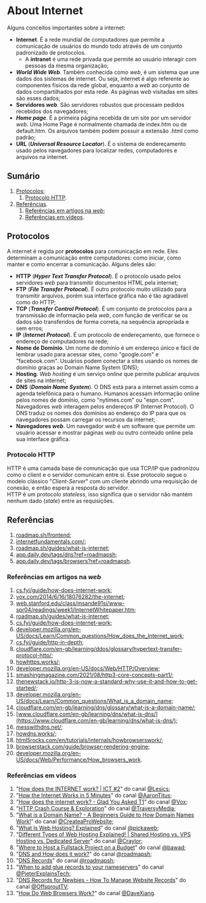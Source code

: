 # About Internet

Alguns conceitos importantes sobre a internet:

- **Internet**. É a rede mundial de computadores que permite a comunicação de usuários do mundo todo através de um conjunto padronizado de protocolos.
  - A **intranet** é uma rede privada que permite ao usuário interagir com pessoas da mesma organização;
- _**World Wide Web**_. Também conhecida como _web_, é um sistema que une dados dos sistemas de internet. Ou seja, internet é algo referente ao componentes físicos da rede global, enquanto a _web_ ao conjunto de dados compartilhados por esta rede. As páginas w*eb* visitadas em sites são esses dados;
- **Servidores _web_**. São servidores robustos que processam pedidos recebidos dos navegadores;
- _**Home page**_. É a primeira página recebida de um site por um servidor _web_. Uma Home Page é normalmente chamada de index.htm ou de default.htm. Os arquivos também podem possuir a extensão .html como padrão;
- **URL** (_**Universal Resource Locator**_). É o sistema de endereçamento usado pelos navegadores para localizar redes, computadores e arquivos na internet.

## Sumário

1. [Protocolos](#protocolos);
   1. [Protocolo HTTP](#protocolo-http).
2. [Referências](#referências).
   1. [Referências em artigos na _web_](#referências-em-artigos-na-web);
   2. [Referências em vídeos](#referências-em-vídeos).

## Protocolos

A internet é regida por **protocolos** para comunicação em rede. Eles determinam a comunicação entre computadores: como iniciar, como manter e como encerrar a comunicação. Alguns deles são:

- **HTTP** (**_Hyper Text Transfer Protocol_**). É o protocolo usado pelos servidores _web_ para transmitir documentos HTML pela internet;
- **FTP** (**_File Transfer Protocol_**). É outro protocolo muito utilizado para transmitir arquivos, porém sua interface gráfica não é tão agradável como do HTTP;
- **TCP** (**_Transfer Control Protocol_**). É um conjunto de protocolos para a transmissão de informação pela _web_, com função de verificar se os dados são transferidos de forma correta, na sequência apropriada e sem erros;
- **IP** (**_Internet Protocol_**). É um protocolo de endereçamento, que fornece o endereço de computadores na rede;
- **Nome de Domínio**. Um nome de domínio é um endereço único e fácil de lembrar usado para acessar sites, como "google.com" e "facebook.com". Usuários podem conectar a sites usando os nomes de domínio graças ao Domain Name System (DNS);
- **Hosting**. _Web hosting_ é um serviço _online_ que permite publicar arquivos de sites na internet;
- **DNS** (**_Domain Name System_**). O DNS está para a internet assim como a agenda telefônica para o humano. Humanos acessam informação online pelos nomes de domínio, como "nytimes.com" ou "espn.com". Navegadores _web_ interagem pelos endereços IP (Internet Protocol). O DNS traduz os nomes dos domínios ao endereço do IP para que os navegadores possam carregar os recursos da internet;
- **Navegadores _web_**. Um navegador _web_ é um software que permite um usuário acessar e mostrar páginas _web_ ou outro conteúdo online pela sua interface gráfica.

### Protocolo HTTP

HTTP é uma camada base de comunicação que usa TCP/IP que padronizou como o client e o servidor comunicam entre si. Esse protocolo segue o modelo clássico "_Client-Server_" com um cliente abrindo uma requisição de conexão, e então espera a resposta do servidor.  
HTTP é um protocolo _stateless_, isso significa que o servidor não mantém nenhum dado (_state_) entre as requisições.

## Referências

1. [roadmap.sh/frontend](https://roadmap.sh/frontend);
2. [internetfundamentals.com/](https://internetfundamentals.com/);
3. [roadmap.sh/guides/what-is-internet](https://roadmap.sh/guides/what-is-internet);
4. [app.daily.dev/tags/dns?ref=roadmapsh](https://app.daily.dev/tags/dns?ref=roadmapsh);
5. [app.daily.dev/tags/browsers?ref=roadmapsh](https://app.daily.dev/tags/browsers?ref=roadmapsh).

### Referências em artigos na _web_

1. [cs.fyi/guide/how-does-internet-work](https://cs.fyi/guide/how-does-internet-work);
2. [vox.com/2014/6/16/18076282/the-internet](https://www.vox.com/2014/6/16/18076282/the-internet);
3. [web.stanford.edu/class/msande91si/www-spr04/readings/week1/InternetWhitepaper.htm](http://web.stanford.edu/class/msande91si/www-spr04/readings/week1/InternetWhitepaper.htm);
4. [roadmap.sh/guides/what-is-internet](https://roadmap.sh/guides/what-is-internet);
5. [cs.fyi/guide/how-does-internet-work](https://cs.fyi/guide/how-does-internet-work);
6. [developer.mozilla.org/en-US/docs/Learn/Common_questions/How_does_the_Internet_work](https://developer.mozilla.org/en-US/docs/Learn/Common_questions/How_does_the_Internet_work);
7. [cs.fyi/guide/http-in-depth](https://cs.fyi/guide/http-in-depth);
8. [cloudflare.com/en-gb/learning/ddos/glossary/hypertext-transfer-protocol-http/](https://www.cloudflare.com/en-gb/learning/ddos/glossary/hypertext-transfer-protocol-http/);
9. [howhttps.works/](https://howhttps.works/);
10. [developer.mozilla.org/en-US/docs/Web/HTTP/Overview](https://developer.mozilla.org/en-US/docs/Web/HTTP/Overview);
11. [smashingmagazine.com/2021/08/http3-core-concepts-part1/](https://www.smashingmagazine.com/2021/08/http3-core-concepts-part1/);
12. [thenewstack.io/http-3-is-now-a-standard-why-use-it-and-how-to-get-started/](https://thenewstack.io/http-3-is-now-a-standard-why-use-it-and-how-to-get-started/);
13. [developer.mozilla.org/en-US/docs/Learn/Common_questions/What_is_a_domain_name](https://developer.mozilla.org/en-US/docs/Learn/Common_questions/What_is_a_domain_name);
14. [cloudflare.com/en-gb/learning/dns/glossary/what-is-a-domain-name/](https://www.cloudflare.com/en-gb/learning/dns/glossary/what-is-a-domain-name/);
15. [www.cloudflare.com/en-gb/learning/dns/what-is-dns/](https://www.cloudflare.com/en-gb/learning/dns/what-is-dns/);
16. [messwithdns.net/](https://messwithdns.net/);
17. [howdns.works/](https://howdns.works/);
18. [html5rocks.com/en/tutorials/internals/howbrowserswork/](https://www.html5rocks.com/en/tutorials/internals/howbrowserswork/);
19. [browserstack.com/guide/browser-rendering-engine](https://www.browserstack.com/guide/browser-rendering-engine);
20. [developer.mozilla.org/en-US/docs/Web/Performance/How_browsers_work](https://developer.mozilla.org/en-US/docs/Web/Performance/How_browsers_work).

### Referências em vídeos

1. "[How does the INTERNET work? | ICT #2](https://youtu.be/x3c1ih2NJEg)" do canal [@Lesics](https://www.youtube.com/@Lesics);
2. "[How the Internet Works in 5 Minutes](https://youtu.be/7_LPdttKXPc)" do canal [@AaronTitus](https://www.youtube.com/@AaronTitus);
3. "[How does the internet work? - Glad You Asked T1](https://youtu.be/TNQsmPf24go)" do canal [@Vox](https://www.youtube.com/@Vox);
4. "[HTTP Crash Course & Exploration](https://youtu.be/iYM2zFP3Zn0)" do canal [@TraversyMedia](https://www.youtube.com/@TraversyMedia);
5. "[What is a Domain Name? - A Beginners Guide to How Domain Names Work!](https://youtu.be/Y4cRx19nhJk)" do canal [@CreateaProWebsite](https://www.youtube.com/@CreateaProWebsite);
6. "[What Is Web Hosting? Explained](https://youtu.be/htbY9-yggB0)" do canal [@pickaweb](https://www.youtube.com/@pickaweb);
7. "[Different Types of Web Hosting Explained! | Shared Hosting vs. VPS Hosting vs. Dedicated Server](https://youtu.be/AXVZYzw8geg)" do canal [@Craylor](https://www.youtube.com/@Craylor);
8. "[Where to Host a Fullstack Project on a Budget](https://youtu.be/Kx_1NYYJS7Q)" do canal [@bawad](https://www.youtube.com/@bawad);
9. "[DNS and How does it work?](https://youtu.be/Wj0od2ag5sk)" do canal [@roadmapsh](https://www.youtube.com/@roadmapsh);
10. "[DNS Records](https://youtu.be/7lxgpKh_fRY)" do canal [@roadmapsh](https://www.youtube.com/@roadmapsh);
11. "[When to add glue records to your nameservers](https://youtu.be/e48AyJOA9W8)" do canal [@PieterExplainsTech](https://www.youtube.com/@PieterExplainsTech);
12. "[DNS Records for Newbies - How To Manage Website Records](https://youtu.be/YV5tkQYcvfg)" do canal [@OffsproutTV](https://www.youtube.com/@OffsproutTV);
13. "[How Do Web Browsers Work?](https://youtu.be/WjDrMKZWCt0)" do canal [@DaveXiang](https://www.youtube.com/@DaveXiang).
